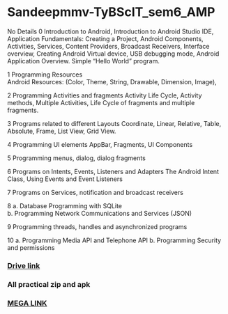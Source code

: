 # Sandeepmmv-TyBScIT_sem6_AMP
No 
Details 
0 Introduction to Android, Introduction to Android Studio IDE, Application Fundamentals: 
Creating a Project, Android Components, Activities, Services, Content Providers, Broadcast 
Receivers, Interface overview, Creating Android Virtual device, USB debugging mode, Android 
Application Overview. Simple “Hello World” program.  
  
1 Programming Resources  
Android Resources: (Color, Theme, String, Drawable, Dimension, Image),  
  
2 Programming Activities and fragments 
Activity Life Cycle, Activity methods, Multiple Activities, Life Cycle of fragments and multiple 
fragments. 
  
3 Programs related to different Layouts 
Coordinate, Linear, Relative, Table, Absolute, Frame, List View, Grid View. 
  
4 Programming UI elements 
AppBar, Fragments, UI Components  
  
5 Programming menus, dialog, dialog fragments 
  
6 Programs on Intents, Events, Listeners and Adapters 
The Android Intent Class, Using Events and Event Listeners 
  
7 Programs on Services, notification and broadcast receivers 
  
8 a. Database Programming with SQLite  
 b. Programming Network Communications and Services (JSON) 
  
9 Programming threads, handles and asynchronized programs 
  
10 a. Programming Media API and Telephone API 
 b. Programming Security and permissions 

### [Drive link](https://drive.google.com/drive/folders/1paiM0HnNnK22OJ34pWPdz_vwIKE4jxyS?usp=sharing)
### All practical zip and apk
### [MEGA LINK](https://mega.nz/folder/3RBjQbAJ#zDwLm_GaGmJd_3TMI_Gwvw)
